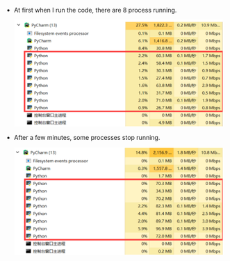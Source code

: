 * At first when I run the code, there are 8 process running.

  ![screenshot1](.\screenshot1.png)

* After a few minutes,  some processes stop running.

  ![screenshot2](.\screenshot2.png)

  